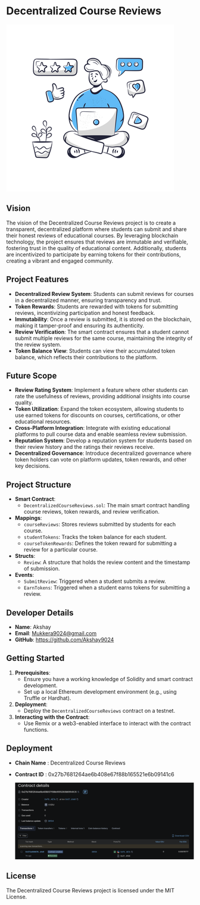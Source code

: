 # Decentralized Course Reviews

![alt text](image-1.png)

## Vision

The vision of the Decentralized Course Reviews project is to create a transparent, decentralized platform where students can submit and share their honest reviews of educational courses. By leveraging blockchain technology, the project ensures that reviews are immutable and verifiable, fostering trust in the quality of educational content. Additionally, students are incentivized to participate by earning tokens for their contributions, creating a vibrant and engaged community.

## Project Features

- **Decentralized Review System**: Students can submit reviews for courses in a decentralized manner, ensuring transparency and trust.
- **Token Rewards**: Students are rewarded with tokens for submitting reviews, incentivizing participation and honest feedback.
- **Immutability**: Once a review is submitted, it is stored on the blockchain, making it tamper-proof and ensuring its authenticity.
- **Review Verification**: The smart contract ensures that a student cannot submit multiple reviews for the same course, maintaining the integrity of the review system.
- **Token Balance View**: Students can view their accumulated token balance, which reflects their contributions to the platform.

## Future Scope

- **Review Rating System**: Implement a feature where other students can rate the usefulness of reviews, providing additional insights into course quality.
- **Token Utilization**: Expand the token ecosystem, allowing students to use earned tokens for discounts on courses, certifications, or other educational resources.
- **Cross-Platform Integration**: Integrate with existing educational platforms to pull course data and enable seamless review submission.
- **Reputation System**: Develop a reputation system for students based on their review history and the ratings their reviews receive.
- **Decentralized Governance**: Introduce decentralized governance where token holders can vote on platform updates, token rewards, and other key decisions.

## Project Structure

- **Smart Contract**:
  - `DecentralizedCourseReviews.sol`: The main smart contract handling course reviews, token rewards, and review verification.
- **Mappings**:
  - `courseReviews`: Stores reviews submitted by students for each course.
  - `studentTokens`: Tracks the token balance for each student.
  - `courseTokenRewards`: Defines the token reward for submitting a review for a particular course.
- **Structs**:
  - `Review`: A structure that holds the review content and the timestamp of submission.
- **Events**:
  - `SubmitReview`: Triggered when a student submits a review.
  - `EarnTokens`: Triggered when a student earns tokens for submitting a review.

## Developer Details

- **Name**: Akshay
- **Email**: Mukkera9024@gmail.com
- **GitHub**: https://github.com/Akshay9024

## Getting Started

1. **Prerequisites**:
   - Ensure you have a working knowledge of Solidity and smart contract development.
   - Set up a local Ethereum development environment (e.g., using Truffle or Hardhat).
2. **Deployment**:
   - Deploy the `DecentralizedCourseReviews` contract on a testnet.
3. **Interacting with the Contract**:
   - Use Remix or a web3-enabled interface to interact with the contract functions.

## Deployment

- **Chain Name** : Decentralized Course Reviews
- **Contract ID** : 0x27b7681264ae6b408e67f88b165521e6b09141c6

  ![alt text](image.png)

## License

The Decentralized Course Reviews project is licensed under the MIT License.
